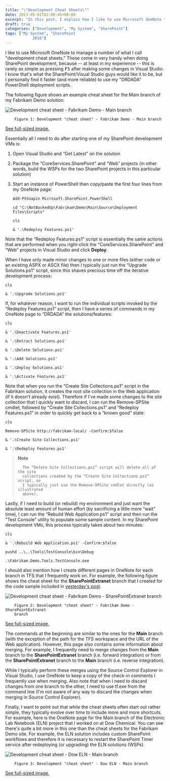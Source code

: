 ```yaml
---
title: "\"Development Cheat Sheets\""
date: 2013-05-01T01:00:45+08:00
excerpt: "In this post, I explain how I like to use Microsoft OneNote to manage what I call \"development cheat sheets\" -- which are especially useful when developing SharePoint solutions."
draft: true
categories: ["Development", "My System", "SharePoint"]
tags: ["My System", "SharePoint 
			2010"]
---
```


I like to use Microsoft OneNote to manage a number of what I call "development cheat sheets." These come in very handy when doing SharePoint development, because -- at least in my experience -- this is rarely as simple as pressing <kbd>F5</kbd> after making some changes in Visual Studio. I know that's what the SharePoint/Visual Studio guys would like it to be, but I personally find it faster (and more reliable) to use my "DRDADA" PowerShell deployment scripts.

The following figure shows an example cheat sheet for the Main branch of my Fabrikam Demo solution.

![Development cheat sheet - Fabrikam Demo - Main branch](https://www.technologytoolbox.com/blog/images/www_technologytoolbox_com/blog/jjameson/10/r_Development-cheat-sheet-Fabrikam-Demo-Main-branch.png)
		Figure 1: Development "cheat sheet" - Fabrikam Demo - Main branch

[See full-sized image.](/blog/images/www_technologytoolbox_com/blog/jjameson/10/o_Development-cheat-sheet-Fabrikam-Demo-Main-branch.png) 


Essentially all I need to do after starting one of my SharePoint development VMs is:

1. Open Visual Studio and “Get Latest” on the solution
2. Package the "CoreServices.SharePoint" and “Web” projects (in other words, 	build the WSPs for the two SharePoint projects in this particular solution)
3. Start an instance of PowerShell then copy/paste the first four lines 	from my OneNote page:	






    ```
    Add-PSSnapin Microsoft.SharePoint.PowerShell
    ```



    ```
    cd "C:\NotBackedUp\Fabrikam\Demo\Main\Source\Deployment Files\Scripts"
    ```



    ```
    cls
    ```



    ```
    & '.\Redeploy Features.ps1'
    ```


Note that the “Redeploy Features.ps1” script is essentially the same actions that are performed when you right-click the "CoreServices.SharePoint" and “Web” projects in Visual Studio and click **Deploy**.

When I have only made minor changes to one or more files (either code or an existing ASPX or ASCX file) then I typically just run the “Upgrade Solutions.ps1” script, since this shaves precious time off the iterative development process:





```
cls
```



```
& '.\Upgrade Solutions.ps1'
```



If, for whatever reason, I want to run the individual scripts invoked by the “Redeploy Features.ps1” script, then I have a series of commands in my OneNote page to “DRDADA” the solutions/features:










```
cls
```



```
& '.\Deactivate Features.ps1'
```



```
& '.\Retract Solutions.ps1'
```



```
& '.\Delete Solutions.ps1'
```



```
& '.\Add Solutions.ps1'
```



```
& '.\Deploy Solutions.ps1'
```



```
& '.\Activate Features.ps1'
```



Note that when you run the “Create Site Collections.ps1” script in the Fabrikam solution, it creates the root site collection in the Web application (if it doesn't already exist). Therefore if I've made some changes to the site collection that I quickly want to discard, I can run the Remove-SPSite cmdlet, followed by “Create Site Collections.ps1” and “Redeploy Features.ps1” in order to quickly get back to a “known good” state:







```
cls
```



```
Remove-SPSite http://fabrikam-local/ -Confirm:$false
```



```
& '.\Create Site Collections.ps1'
```



```
& '.\Redeploy Features.ps1'
```




> **Note**
> 
> 
> 		The “Delete Site Collections.ps1” script will delete all of the site 
> 		collections created by the “Create Site Collections.ps1” script, so 
> 		I typically just use the Remove-SPSite cmdlet directly (as illustrated 
> 		above).


Lastly, if I need to build (or rebuild) my environment and just want the absolute least amount of human effort (by sacrificing a little more “wait” time), I can run the “Rebuild Web Application.ps1” script and then run the "Test Console" utility to populate some sample content. In my SharePoint development VMs, this process typically takes about two minutes:







```
cls
```



```
& '.\Rebuild Web Application.ps1' -Confirm:$false
```



```
pushd ..\..\Tools\TestConsole\bin\Debug
```



```
.\Fabrikam.Demo.Tools.TestConsole.exe
```



I should also mention how I create different pages in OneNote for each branch in TFS that I frequently work on. For example, the following figure shows the cheat sheet for the **SharePointExtranet** branch that I created for the code sample included in[yesterday's post](/blog/jjameson/2013/04/30/installation-guide-for-sharepoint-server-2010-and-office-web-apps).

![Development cheat sheet - Fabrikam Demo - SharePointExtranet branch](https://www.technologytoolbox.com/blog/images/www_technologytoolbox_com/blog/jjameson/10/r_Development-cheat-sheet-Fabrikam-Demo-SharePointExtranet-branch.png)
		Figure 2: Development "cheat sheet" - Fabrikam Demo - SharePointExtranet 		branch

[See full-sized image.](/blog/images/www_technologytoolbox_com/blog/jjameson/10/o_Development-cheat-sheet-Fabrikam-Demo-SharePointExtranet-branch.png) 


The commands at the beginning are similar to the ones for the **Main** branch (with the exception of the path for the TFS workspace and the URL of the Web application). However, this page also contains some information about merging. For example, I frequently need to merge changes from the **Main** branch to the **SharePointExtranet** branch (i.e. forward integration) or from the **SharePointExtranet** branch to the **Main** branch (i.e. reverse integration).

While I typically perform these merges using the Source Control Explorer in Visual Studio, I use OneNote to keep a copy of the check-in comments I frequently use when merging. Also note that when I need to discard changes from one branch to the other, I need to use tf.exe from the command line (I'm not aware of any way to discard the changes when merging in Source Control Explorer).

Finally, I want to point out that while the cheat sheets often start out rather simple, they typically evolve over time to include more and more shortcuts. For example, here is the OneNote page for the Main branch of the Electronic Lab Notebook (ELN) project that I worked on at Dow Chemical. You can see there's quite a bit more in this one than the cheat sheets for the Fabrikam Demo site. For example, the ELN solution includes custom SharePoint workflows and therefore it is necessary to restart the SharePoint Timer service after redeploying (or upgrading) the ELN solutions (WSPs).

![Development cheat sheet - Dow ELN - Main branch](https://www.technologytoolbox.com/blog/images/www_technologytoolbox_com/blog/jjameson/10/r_Development-cheat-sheet-Dow-ELN-Main-branch.png)
		Figure 3: Development "cheat sheet" - Dow ELN - Main branch

[See full-sized image.](/blog/images/www_technologytoolbox_com/blog/jjameson/10/o_Development-cheat-sheet-Dow-ELN-Main-branch.png) 

